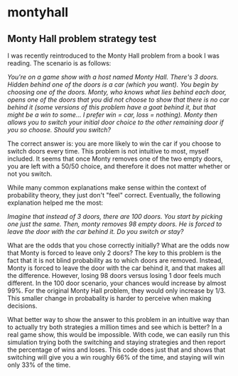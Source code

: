 # montyhall
## Monty Hall problem strategy test

I was recently reintroduced to the Monty Hall problem from a book I was reading. The scenario is as follows:

  *You're on a game show with a host named Monty Hall. There's 3 doors. Hidden behind one of the doors is a car (which you want). You begin by choosing one of the doors. Monty, who knows what lies behind each door, opens one of the doors that you did not choose to show that there is no car behind it (some versions of this problem have a goat behind it, but that might be a win to some... I prefer win = car, loss = nothing). Monty then allows you to switch your initial door choice to the other remaining door if you so choose. Should you switch?*

The correct answer is: you are more likely to win the car if you choose to switch doors every time. This problem is not intuitive to most, myself included. It seems that once Monty removes one of the two empty doors, you are left with a 50/50 choice, and therefore it does not matter whether or not you switch. 

While many common explanations make sense within the context of probability theory, they just don't "feel" correct. Eventually, the following explanation helped me the most: 

  *Imagine that instead of 3 doors, there are 100 doors. You start by picking one just the same. Then, monty removes 98 empty doors. He is forced to leave the door with the car behind it. Do you switch or stay?*
  
What are the odds that you chose correctly initially? What are the odds now that Monty is forced to leave only 2 doors? The key to this problem is the fact that it is not blind probability as to which doors are removed. Instead, Monty is forced to leave the door with the car behind it, and that makes all the difference. However, losing 98 doors versus losing 1 door feels much different. In the 100 door scenario, your chances would increase by almost 99%. For the original Monty Hall problem, they would only increase by 1/3. This smaller change in probabality is harder to perceive when making decisions. 

What better way to show the answer to this problem in an intuitive way than to actually try both strategies a million times and see which is better? In a real game show, this would be impossible. With code, we can easily run this simulation trying both the switching and staying strategies and then report the percentage of wins and loses. This code does just that and shows that switching will give you a win roughly 66% of the time, and staying will win only 33% of the time. 
 
